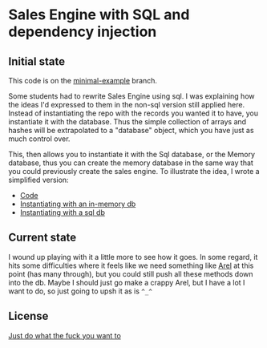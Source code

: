 Sales Engine with SQL and dependency injection
==============================================

Initial state
-------------

This code is on the [minimal-example](https://github.com/JoshCheek/sales_engine_dependency_injection.rb/blob/minimal-example/lib/sales_engine.rb) branch.

Some students had to rewrite Sales Engine using sql.
I was explaining how the ideas I'd expressed to them in the non-sql version
still applied here.
Instead of instantiating the repo with the records you wanted it to have,
you instantiate it with the database. Thus the simple collection of arrays and hashes
will be extrapolated to a "database" object, which you have just as much control over.

This, then allows you to instantiate it with the Sql database,
or the Memory database, thus you can create the memory database
in the same way that you could previously create the sales engine.
To illustrate the idea, I wrote a simplified version:

* [Code](https://github.com/JoshCheek/sales_engine_dependency_injection.rb/blob/minimal-example/lib/sales_engine.rb)
* [Instantiating with an in-memory db](https://github.com/JoshCheek/sales_engine_dependency_injection.rb/blob/minimal-example/test/customer_repository_test.rb#L6-L12)
* [Instantiating with a sql db](https://github.com/JoshCheek/sales_engine_dependency_injection.rb/blob/minimal-example/test/sales_engine_test.rb#L9-L10)


Current state
-------------

I wound up playing with it a little more to see how it goes.
In some regard, it hits some difficulties where it feels like we need something like [Arel](https://rubygems.org/gems/arel)
at this point (has many through), but you could still push all these methods down into the db.
Maybe I should just go make a crappy Arel, but I have a lot I want to do, so just going to upsh it as is `^_^`


License
-------

[Just do what the fuck you want to](wtfpl.net/about)
